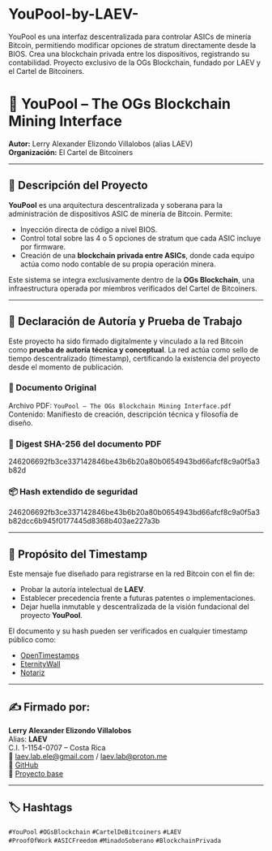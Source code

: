 # YouPool-by-LAEV-
YouPool es una interfaz descentralizada para controlar ASICs de minería Bitcoin, permitiendo modificar opciones de stratum directamente desde la BIOS. Crea una blockchain privada entre los dispositivos, registrando su contabilidad. Proyecto exclusivo de la OGs Blockchain, fundado por LAEV y el Cartel de Bitcoiners.


# 🧾 YouPool – The OGs Blockchain Mining Interface  
**Autor:** Lerry Alexander Elizondo Villalobos (alias LAEV)  
**Organización:** El Cartel de Bitcoiners  

---

## 🎯 Descripción del Proyecto

**YouPool** es una arquitectura descentralizada y soberana para la administración de dispositivos ASIC de minería de Bitcoin. Permite:

- Inyección directa de código a nivel BIOS.
- Control total sobre las 4 o 5 opciones de stratum que cada ASIC incluye por firmware.
- Creación de una **blockchain privada entre ASICs**, donde cada equipo actúa como nodo contable de su propia operación minera.

Este sistema se integra exclusivamente dentro de la **OGs Blockchain**, una infraestructura operada por miembros verificados del Cartel de Bitcoiners.

---

## 🔐 Declaración de Autoría y Prueba de Trabajo

Este proyecto ha sido firmado digitalmente y vinculado a la red Bitcoin como **prueba de autoría técnica y conceptual**. La red actúa como sello de tiempo descentralizado (timestamp), certificando la existencia del proyecto desde el momento de publicación.

### 🧾 Documento Original

Archivo PDF: `YouPool – The OGs Blockchain Mining Interface.pdf`  
Contenido: Manifiesto de creación, descripción técnica y filosofía de diseño.  

### 🔗 Digest SHA-256 del documento PDF

246206692fb3ce337142846be43b6b20a80b0654943bd66afcf8c9a0f5a3b82d

### 📦 Hash extendido de seguridad

246206692fb3ce337142846be43b6b20a80b0654943bd66afcf8c9a0f5a3b82dcc6b945f0177445d8368b403ae227a3b

---

## 📌 Propósito del Timestamp

Este mensaje fue diseñado para registrarse en la red Bitcoin con el fin de:

- Probar la autoría intelectual de **LAEV**.
- Establecer precedencia frente a futuras patentes o implementaciones.
- Dejar huella inmutable y descentralizada de la visión fundacional del proyecto **YouPool**.

El documento y su hash pueden ser verificados en cualquier timestamp público como:

- [OpenTimestamps](https://opentimestamps.org/)
- [EternityWall](https://eternitywall.it/)
- [Notariz](https://notariz.io/)

---

## ✍️ Firmado por:

**Lerry Alexander Elizondo Villalobos**  
Alias: **LAEV**  
C.I. 1-1154-0707 – Costa Rica  
📧 laev.lab.ele@gmail.com / laev.lab@proton.me  
🔗 [GitHub](https://github.com/lerryalexanderelizondo)  
🔗 [Proyecto base](https://github.com/lerryalexanderelizondo/Bitcoin-blockchain-y-los-Nft-)

---

## 🏷️ Hashtags

`#YouPool` `#OGsBlockchain` `#CartelDeBitcoiners` `#LAEV`  
`#ProofOfWork` `#ASICFreedom` `#MinadoSoberano` `#BlockchainPrivada`

